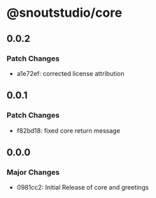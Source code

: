 # @snoutstudio/core

## 0.0.2

### Patch Changes

- a1e72ef: corrected license attribution

## 0.0.1

### Patch Changes

- f82bd18: fixed core return message

## 0.0.0

### Major Changes

- 0981cc2: Initial Release of core and greetings
